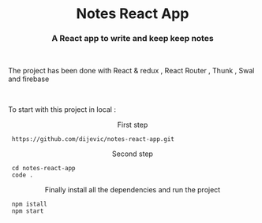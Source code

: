 <h1 align="center">  Notes React App </h1>
<h3 color="red" align="center">A React app to write and keep keep notes</h3>

 <br/>

<p margin="20px">The project has been done with React & redux , React Router , Thunk , Swal and firebase </p>

  <br/>

<p margin="20px">To start with this project in local :</p>

<p align="center">First step </p>

```
 https://github.com/dijevic/notes-react-app.git
```

<p align="center">Second step </p>

```
 cd notes-react-app
 code .
```

<p align="center">Finally install all the dependencies and run the project </p>

```
 npm istall
 npm start
```


